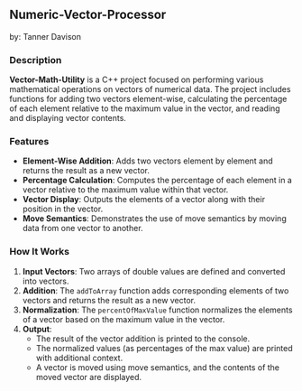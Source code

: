 ## **Numeric-Vector-Processor**
by: Tanner Davison 
### Description
**Vector-Math-Utility** is a C++ project focused on performing various mathematical operations on vectors of numerical data. The project includes functions for adding two vectors element-wise, calculating the percentage of each element relative to the maximum value in the vector, and reading and displaying vector contents.

### Features
- **Element-Wise Addition**: Adds two vectors element by element and returns the result as a new vector.
- **Percentage Calculation**: Computes the percentage of each element in a vector relative to the maximum value within that vector.
- **Vector Display**: Outputs the elements of a vector along with their position in the vector.
- **Move Semantics**: Demonstrates the use of move semantics by moving data from one vector to another.

### How It Works
1. **Input Vectors**: Two arrays of double values are defined and converted into vectors.
2. **Addition**: The `addToArray` function adds corresponding elements of two vectors and returns the result as a new vector.
3. **Normalization**: The `percentOfMaxValue` function normalizes the elements of a vector based on the maximum value in the vector.
4. **Output**:
    - The result of the vector addition is printed to the console.
    - The normalized values (as percentages of the max value) are printed with additional context.
    - A vector is moved using move semantics, and the contents of the moved vector are displayed.
